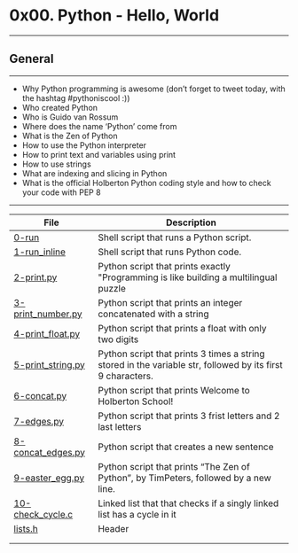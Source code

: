 # 0x00. Python - Hello, World
---
## General
---
- Why Python programming is awesome (don’t forget to tweet today, with the hashtag #pythoniscool :))
- Who created Python
- Who is Guido van Rossum
- Where does the name ‘Python’ come from
- What is the Zen of Python
- How to use the Python interpreter
- How to print text and variables using print
- How to use strings
- What are indexing and slicing in Python
- What is the official Holberton Python coding style and how to check your code with PEP 8
---
| File | Description |
| --- | --- |
|[0-run]() | Shell script that runs a Python script. |
|[1-run_inline]() | Shell script that runs Python code. |
|[2-print.py]() |  Python script that prints exactly "Programming is like building a multilingual puzzle|
|[3-print_number.py]() | Python script that prints an integer concatenated with a string |
|[4-print_float.py]() | Python script that prints a float with only two digits |
|[5-print_string.py]() | Python script that prints 3 times a string stored in the variable str, followed by its first 9 characters.|
|[6-concat.py]() | Python script that  prints Welcome to Holberton School!|
|[7-edges.py]() | Python script that prints 3 frist letters and 2 last letters|
|[8-concat_edges.py]() | Python script that creates a new sentence|
|[9-easter_egg.py]() | Python script that prints “The Zen of Python”, by TimPeters, followed by a new line.|
|[10-check_cycle.c]() | Linked list that that checks if a singly linked list has a cycle in it |
|[lists.h]() | Header|
|[]() | |
|[]() | |

